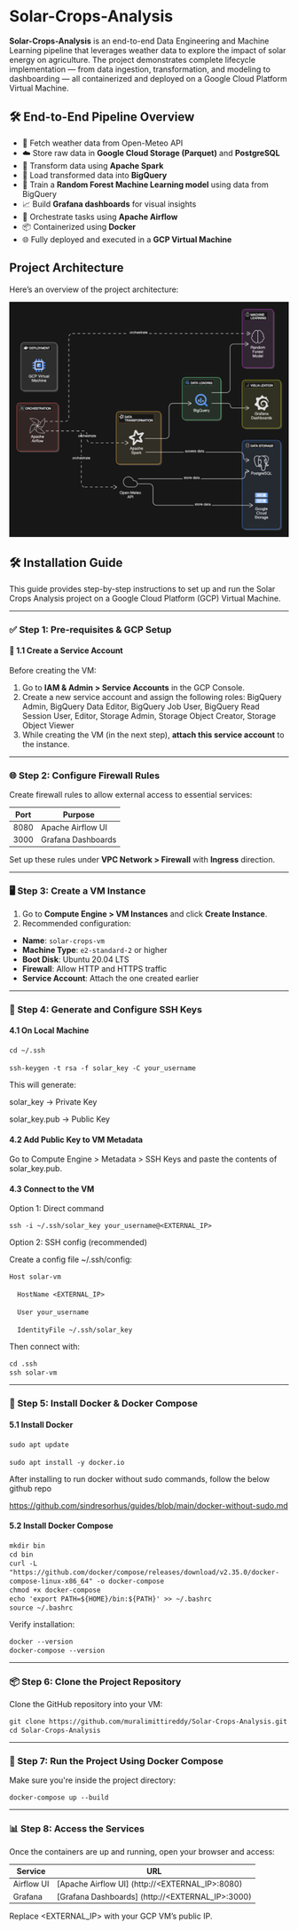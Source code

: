 # Solar-Crops-Analysis
**Solar-Crops-Analysis** is an end-to-end Data Engineering and Machine Learning pipeline that leverages weather data to explore the impact of solar energy on agriculture. The project demonstrates complete lifecycle implementation — from data ingestion, transformation, and modeling to dashboarding — all containerized and deployed on a Google Cloud Platform Virtual Machine.

## 🛠️ End-to-End Pipeline Overview

- 🔄 Fetch weather data from Open-Meteo API
- ☁️ Store raw data in **Google Cloud Storage (Parquet)** and **PostgreSQL**
- 🔧 Transform data using **Apache Spark**
- 🚀 Load transformed data into **BigQuery**
- 🧠 Train a **Random Forest Machine Learning model** using data from BigQuery
- 📈 Build **Grafana dashboards** for visual insights
- 🧩 Orchestrate tasks using **Apache Airflow**
- 📦 Containerized using **Docker**
- 🌐 Fully deployed and executed in a **GCP Virtual Machine**

## Project Architecture

Here’s an overview of the project architecture:

![Project Architecture](images/architecture.png)

## 🛠️ Installation Guide

This guide provides step-by-step instructions to set up and run the Solar Crops Analysis project on a Google Cloud Platform (GCP) Virtual Machine.

---

### ✅ Step 1: Pre-requisites & GCP Setup

#### 🔐 1.1 Create a Service Account

Before creating the VM:

1. Go to **IAM & Admin > Service Accounts** in the GCP Console.
2. Create a new service account and assign the following roles:
  BigQuery Admin,
  BigQuery Data Editor,
  BigQuery Job User,
  BigQuery Read Session User,
  Editor,
  Storage Admin,
  Storage Object Creator,
  Storage Object Viewer
3. While creating the VM (in the next step), **attach this service account** to the instance.
---
### 🌐 Step 2: Configure Firewall Rules

Create firewall rules to allow external access to essential services:

| Port | Purpose            |
|------|--------------------|
| 8080 | Apache Airflow UI  |
| 3000 | Grafana Dashboards |

Set up these rules under **VPC Network > Firewall** with **Ingress** direction.

---

### 🖥️ Step 3: Create a VM Instance

1. Go to **Compute Engine > VM Instances** and click **Create Instance**.
2. Recommended configuration:
- **Name**: `solar-crops-vm`
- **Machine Type**: `e2-standard-2` or higher
- **Boot Disk**: Ubuntu 20.04 LTS
- **Firewall**: Allow HTTP and HTTPS traffic
- **Service Account**: Attach the one created earlier

---
### 🔑 Step 4: Generate and Configure SSH Keys

#### 4.1 On Local Machine

    cd ~/.ssh

    ssh-keygen -t rsa -f solar_key -C your_username

This will generate:

solar_key → Private Key

solar_key.pub → Public Key

#### 4.2 Add Public Key to VM Metadata

Go to Compute Engine > Metadata > SSH Keys and paste the contents of solar_key.pub.

#### 4.3 Connect to the VM

Option 1: Direct command

    ssh -i ~/.ssh/solar_key your_username@<EXTERNAL_IP>

Option 2: SSH config (recommended)

Create a config file ~/.ssh/config:

    Host solar-vm

      HostName <EXTERNAL_IP>
      
      User your_username
      
      IdentityFile ~/.ssh/solar_key
    
Then connect with:

    cd .ssh
    ssh solar-vm

---
### 🐳 Step 5: Install Docker & Docker Compose

#### 5.1 Install Docker

    sudo apt update

    sudo apt install -y docker.io

After installing  to run docker without sudo commands, follow the below github repo

https://github.com/sindresorhus/guides/blob/main/docker-without-sudo.md

#### 5.2 Install Docker Compose

    mkdir bin
    cd bin
    curl -L "https://github.com/docker/compose/releases/download/v2.35.0/docker-compose-linux-x86_64" -o docker-compose
    chmod +x docker-compose
    echo 'export PATH=${HOME}/bin:${PATH}' >> ~/.bashrc
    source ~/.bashrc
    
Verify installation:

    docker --version
    docker-compose --version

---

### 📦 Step 6: Clone the Project Repository

Clone the GitHub repository into your VM:

    git clone https://github.com/muralimittireddy/Solar-Crops-Analysis.git
    cd Solar-Crops-Analysis

---

### 🚀 Step 7: Run the Project Using Docker Compose

Make sure you're inside the project directory:

    docker-compose up --build
---

### 📊  Step 8: Access the Services

Once the containers are up and running, open your browser and access:

| Service    |                        URL                       |
|------------|--------------------------------------------------|
| Airflow UI | [Apache Airflow UI] (http://<EXTERNAL_IP>:8080)  |
| Grafana    | [Grafana Dashboards] (http://<EXTERNAL_IP>:3000) |

 Replace <EXTERNAL_IP> with your GCP VM’s public IP.
